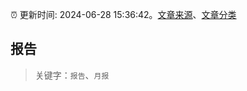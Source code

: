 :alarm_clock: 更新时间: 2024-06-28 15:36:42。[文章来源](/README.md)、[文章分类](/TAGS.md)

## 报告


> 关键字：`报告`、`月报`



